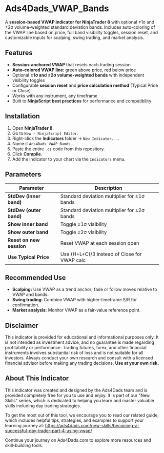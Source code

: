 # Ads4Dads_VWAP_Bands

A **session-based VWAP indicator for NinjaTrader 8** with optional ±1σ and ±2σ volume-weighted standard deviation bands. 
Includes auto-coloring of the VWAP line based on price, full band visibility toggles, session reset, and customizable inputs for scalping, 
swing trading, and market analysis.

## Features
- **Session-anchored VWAP** that resets each trading session
- **Auto-colored VWAP line**: green above price, red below price
- Optional **±1σ and ±2σ volume-weighted bands** with independent visibility toggles
- Configurable **session reset** and **price calculation method** (Typical Price or Close)
- Works with any instrument, any timeframe
- Built to **NinjaScript best practices** for performance and compatibility

## Installation
1. Open **NinjaTrader 8**.
2. Go to `New → NinjaScript Editor`.
3. Right-click the **Indicators** folder → `New Indicator...`.
4. Name it `Ads4Dads_VWAP_Bands`.
5. Paste the entire `.cs` code from this repository.
6. Click **Compile**.
7. Add the indicator to your chart via the `Indicators` menu.

## Parameters
| Parameter                | Description |
|--------------------------|-------------|
| **StdDev (inner band)**  | Standard deviation multiplier for ±1σ bands |
| **StdDev (outer band)**  | Standard deviation multiplier for ±2σ bands |
| **Show inner band**      | Toggle ±1σ visibility |
| **Show outer band**      | Toggle ±2σ visibility |
| **Reset on new session** | Reset VWAP at each session open |
| **Use Typical Price**    | Use (H+L+C)/3 instead of Close for VWAP calc |

## Recommended Use
- **Scalping:** Use VWAP as a trend anchor; fade or follow moves relative to VWAP and bands.
- **Swing trading:** Combine VWAP with higher-timeframe S/R for confirmation.
- **Market analysis:** Monitor VWAP as a fair-value reference point.

## Disclaimer
This indicator is provided for educational and informational purposes only. 
It is not intended as investment advice, and no guarantee is made regarding 
profitability or performance. Trading futures, forex, and other financial 
instruments involves substantial risk of loss and is not suitable for all 
investors. Always conduct your own research and consult with a licensed 
financial advisor before making any trading decisions. **Use at your own risk.**

## About This Indicator
This indicator was created and designed by the Ads4Dads team and is provided completely free for you to use and enjoy.
It is part of our "New Skills" series, which is dedicated to helping you learn and master valuable skills including day trading strategies.

To get the most out of this tool, we encourage you to read our related guide, which includes helpful tips, strategies, 
and examples to support your learning journey at: https://ads4dads.com/new-skills/becoming-a-successful-day-trader-part-4-using-vwap/

Continue your journey on Ads4Dads.com to explore more resources and skill-building tools.
